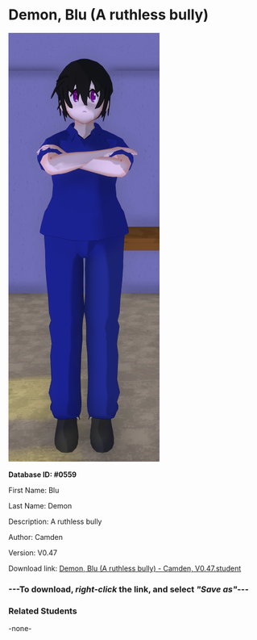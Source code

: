 # Demon, Blu (A ruthless bully)

<img src="Files/Images/Demon, Blu (A ruthless bully).png" title="Demon, Blu (A ruthless bully) - Camden, V0.47">

**Database ID: #0559**

First Name: Blu

Last Name: Demon

Description: A ruthless bully

Author: Camden

Version: V0.47

Download link: <a href="https://raw.githubusercontent.com/Arbiter1223/Daigaku-Gurashi-Custom-Students/master/Files/Studen%20Files/Demon%2C%20Blu%20(A%20ruthless%20bully)%20-%20Camden%2C%20V0.47.student">Demon, Blu (A ruthless bully) - Camden, V0.47.student</a>

### ---**To download, _right-click_ the link, and select _"Save as"_**---

### Related Students

-none-
